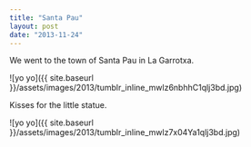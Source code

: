 ```yaml
---
title: "Santa Pau"
layout: post
date: "2013-11-24"
---
```


We went to the town of Santa Pau in La Garrotxa.

![yo yo]({{ site.baseurl }}/assets/images/2013/tumblr_inline_mwlz6nbhhC1qlj3bd.jpg)

Kisses for the little statue.

![yo yo]({{ site.baseurl }}/assets/images/2013/tumblr_inline_mwlz7x04Ya1qlj3bd.jpg)

